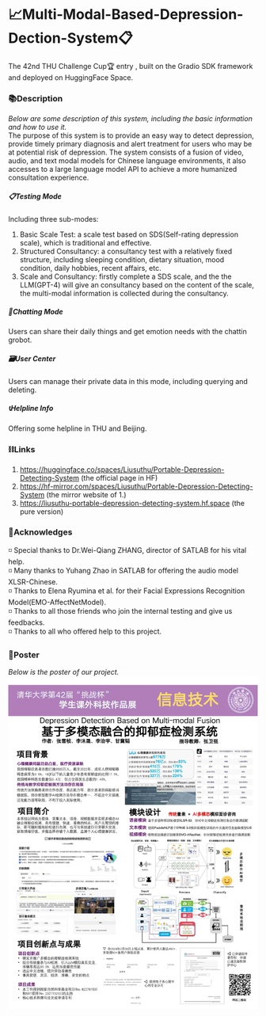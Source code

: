 # 📈Multi-Modal-Based-Depression-Dection-System📋
The 42nd THU Challenge Cup🏆 entry , built on the Gradio SDK framework and deployed on HuggingFace Space.


### 📚️Description
*Below are some description of this system, including the basic information and how to use it.*<br>
The purpose of this system is to provide an easy way to detect depression, provide timely primary diagnosis and alert treatment for users who may be at potential risk of depression. The system consists of a fusion of video, audio, and text modal models for Chinese language environments, it also accesses to a large language model API to achieve a more humanized consultation experience.
##### 📋Testing Mode
Including three sub-modes:<br>
1. Basic Scale Test: a scale test based on SDS(Self-rating depression scale), which is traditional and effective.<br>
2. Structured Consultancy: a consultancy test with a relatively fixed structure, including sleeping condition, dietary situation, mood condition, daily hobbies, recent affairs, etc.<br>
3. Scale and Consultancy: firstly complete a SDS scale, and the the LLM(GPT-4) will give an consultancy based on the content of the scale, the multi-modal information is collected during the consultancy.

##### 💬Chatting Mode
Users can share their daily things and get emotion needs with the chattin grobot.

##### 🗃️User Center
Users can manage their private data in this mode, including querying and deleting.

##### 📞Helpline Info
Offering some helpline in THU and Beijing.


### ⛓️Links
1. https://huggingface.co/spaces/Liusuthu/Portable-Depression-Detecting-System (the official page in HF)
2. https://hf-mirror.com/spaces/Liusuthu/Portable-Depression-Detecting-System (the mirror website of 1.)
3. https://liusuthu-portable-depression-detecting-system.hf.space (the pure version)

### 💐Acknowledges
◽ Special thanks to Dr.Wei-Qiang ZHANG, director of SATLAB for his vital help.<br>
◽ Many thanks to Yuhang Zhao in SATLAB for offering the audio model XLSR-Chinese.<br>
◽ Thanks to Elena Ryumina et al. for their Facial Expressions Recognition Model(EMO-AffectNetModel).<br>
◽ Thanks to all those friends who join the internal testing and give us feedbacks.<br>
◽ Thanks to all who offered help to this project.<br>

### 📜Poster
*Below is the poster of our project.*<br>
![这是海报](/asset/poster-small.jpg "Our Poster")
